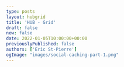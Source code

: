 ```yaml
---
type: posts
layout: hubgrid
title: 'HUB - Grid'
draft: false
new: false
date: 2022-01-05T10:00:00+00:00
previouslyPublished: false
authors: ['Eric St-Pierre']
ogImage: "images/social-caching-part-1.png"
---
```


